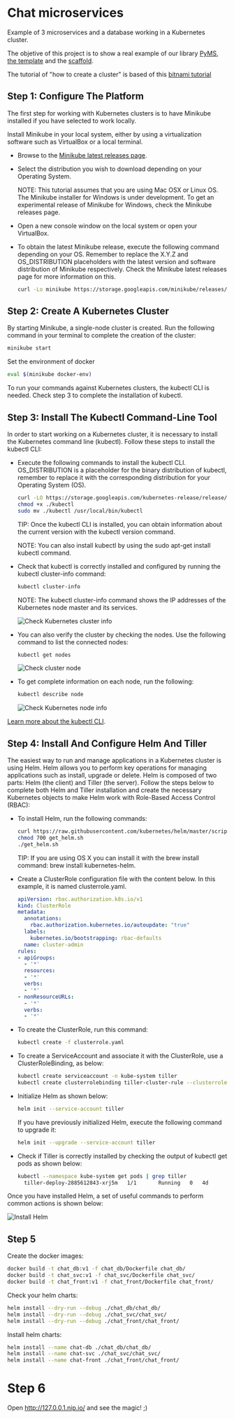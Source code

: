 # Chat microservices

Example of 3 microservices and a database working in a Kubernetes cluster.

The objetive of this project is to show a real example of our library [PyMS](https://github.com/python-microservices/pyms),
 [the template](https://github.com/python-microservices/microservices-template) and
the [scaffold](https://github.com/python-microservices/microservices-scaffold).

The tutorial of "how to create a cluster" is based of this [bitnami tutorial](https://docs.bitnami.com/kubernetes/get-started-kubernetes/)


## Step 1: Configure The Platform
The first step for working with Kubernetes clusters is to have Minikube installed if you have selected to work locally.

Install Minikube in your local system, either by using a virtualization software such as VirtualBox or a local terminal.

* Browse to the [Minikube latest releases page](https://github.com/kubernetes/minikube/releases).

* Select the distribution you wish to download depending on your Operating System.

  NOTE: This tutorial assumes that you are using Mac OSX or Linux OS. The Minikube installer for Windows is under development. To get an experimental release of Minikube for Windows, check the Minikube releases page.

* Open a new console window on the local system or open your VirtualBox.

* To obtain the latest Minikube release, execute the following command depending on your OS. Remember to replace the X.Y.Z and OS_DISTRIBUTION placeholders with the latest version and software distribution of Minikube respectively. Check the Minikube latest releases page for more information on this.

  ```bash
  curl -Lo minikube https://storage.googleapis.com/minikube/releases/vX.Y.Z/minikube-OS_DISTRIBUTION-amd64 && chmod +x minikube && sudo mv minikube /usr/local/bin/
  ```

## Step 2: Create A Kubernetes Cluster
By starting Minikube, a single-node cluster is created. Run the following command in your terminal to complete the creation of the cluster:

```bash
minikube start
```

Set the environment of docker
```bash
eval $(minikube docker-env)
```

To run your commands against Kubernetes clusters, the kubectl CLI is needed. Check step 3 to complete the installation of kubectl.


## Step 3: Install The Kubectl Command-Line Tool
In order to start working on a Kubernetes cluster, it is necessary to install the Kubernetes command line (kubectl). Follow these steps to install the kubectl CLI:

* Execute the following commands to install the kubectl CLI. OS_DISTRIBUTION is a placeholder for the binary distribution of kubectl, remember to replace it with the corresponding distribution for your Operating System (OS).

  ```bash
  curl -LO https://storage.googleapis.com/kubernetes-release/release/$(curl -s https://storage.googleapis.com/kubernetes-release/release/stable.txt)/bin/OS_DISTRIBUTION/amd64/kubectl
  chmod +x ./kubectl
  sudo mv ./kubectl /usr/local/bin/kubectl
  ```
  
  TIP: Once the kubectl CLI is installed, you can obtain information about the current version with the kubectl version command.

  NOTE: You can also install kubectl by using the sudo apt-get install kubectl command.

* Check that kubectl is correctly installed and configured by running the kubectl cluster-info command:

  ```bash
  kubectl cluster-info
  ```
  
  NOTE: The kubectl cluster-info command shows the IP addresses of the Kubernetes node master and its services.

  ![Check Kubernetes cluster info](https://docs.bitnami.com/images/img/platforms/kubernetes/k8-tutorial-31.png)

* You can also verify the cluster by checking the nodes. Use the following command to list the connected nodes:
  
  ```bash
  kubectl get nodes
  ```
  ![Check cluster node](https://docs.bitnami.com/images/img/platforms/kubernetes/k8-tutorial-32-single.png)


* To get complete information on each node, run the following:

  ```bash
  kubectl describe node
  ```
  ![Check Kubernetes node info](https://docs.bitnami.com/images/img/platforms/kubernetes/k8-tutorial-33.png)


[Learn more about the kubectl CLI](https://kubernetes.io/docs/user-guide/kubectl-overview/).

## Step 4: Install And Configure Helm And Tiller
The easiest way to run and manage applications in a Kubernetes cluster is using Helm. Helm allows you to perform key operations for managing applications such as install, upgrade or delete. Helm is composed of two parts: Helm (the client) and Tiller (the server). Follow the steps below to complete both Helm and Tiller installation and create the necessary Kubernetes objects to make Helm work with Role-Based Access Control (RBAC):

* To install Helm, run the following commands:

  ```bash
  curl https://raw.githubusercontent.com/kubernetes/helm/master/scripts/get > get_helm.sh
  chmod 700 get_helm.sh
  ./get_helm.sh
  ```
  
  TIP: If you are using OS X you can install it with the brew install command: brew install kubernetes-helm.

* Create a ClusterRole configuration file with the content below. In this example, it is named clusterrole.yaml.

  ```yaml
  apiVersion: rbac.authorization.k8s.io/v1
  kind: ClusterRole
  metadata:
    annotations:
      rbac.authorization.kubernetes.io/autoupdate: "true"
    labels:
      kubernetes.io/bootstrapping: rbac-defaults
    name: cluster-admin
  rules:
  - apiGroups:
    - '*'
    resources:
    - '*'
    verbs:
    - '*'
  - nonResourceURLs:
    - '*'
    verbs:
    - '*'
  ```

* To create the ClusterRole, run this command:

  ```bash
  kubectl create -f clusterrole.yaml
  ```
  
* To create a ServiceAccount and associate it with the ClusterRole, use a ClusterRoleBinding, as below:

  ```bash
  kubectl create serviceaccount -n kube-system tiller
  kubectl create clusterrolebinding tiller-cluster-rule --clusterrole=cluster-admin --serviceaccount=kube-system:tiller
  ```

* Initialize Helm as shown below:

  ```bash
  helm init --service-account tiller
  ```
  If you have previously initialized Helm, execute the following command to upgrade it:

  ```bash
  helm init --upgrade --service-account tiller
  ```
* Check if Tiller is correctly installed by checking the output of kubectl get pods as shown below:

  ```bash
  kubectl --namespace kube-system get pods | grep tiller
    tiller-deploy-2885612843-xrj5m   1/1       Running   0   4d
  ```

Once you have installed Helm, a set of useful commands to perform common actions is shown below:

![Install Helm](https://docs.bitnami.com/images/img/platforms/kubernetes/k8-tutorial-41.png)

## Step 5

Create the docker images:

  ```bash
  docker build -t chat_db:v1 -f chat_db/Dockerfile chat_db/
  docker build -t chat_svc:v1 -f chat_svc/Dockerfile chat_svc/
  docker build -t chat_front:v1 -f chat_front/Dockerfile chat_front/

  ```
  
Check your helm charts:

  ```bash
  helm install --dry-run --debug ./chat_db/chat_db/
  helm install --dry-run --debug ./chat_svc/chat_svc/
  helm install --dry-run --debug ./chat_front/chat_front/
  ```

Install helm charts:

  ```bash
  helm install --name chat-db ./chat_db/chat_db/
  helm install --name chat-svc ./chat_svc/chat_svc/
  helm install --name chat-front ./chat_front/chat_front/
  ```

# Step 6

Open http://127.0.0.1.nip.io/ and see the magic! ;)